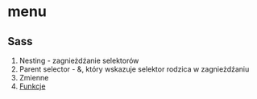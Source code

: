 # menu

## Sass

1. Nesting - zagnieżdźanie selektorów
2. Parent selector - &, który wskazuje selektor rodzica w zagnieżdźaniu
3. Zmienne
4. [Funkcje](https://sass-lang.com/documentation/at-rules/function/)
